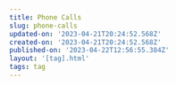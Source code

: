 ```yaml
---
title: Phone Calls
slug: phone-calls
updated-on: '2023-04-21T20:24:52.568Z'
created-on: '2023-04-21T20:24:52.568Z'
published-on: '2023-04-22T12:56:55.384Z'
layout: '[tag].html'
tags: tag
---
```



